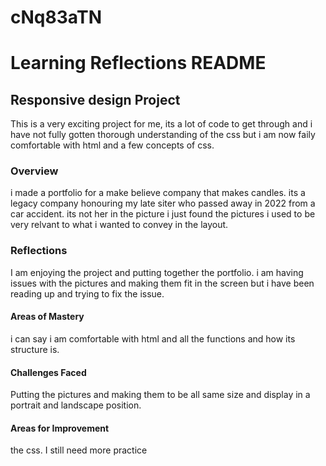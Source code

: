 # cNq83aTN
# Learning Reflections README 

## **Responsive design Project**
This is a very exciting project for me, its a lot of code to get through and i have not fully gotten thorough understanding of the css but i am now faily comfortable with html and a few concepts of css. 
### Overview
i made a portfolio for a make believe company that makes candles. its a legacy company honouring my late siter who passed away in 2022 from a car accident. its not her in the picture i just found the pictures i used to be very relvant to what i wanted to convey in the layout. 
### Reflections
I am enjoying the project and putting together the portfolio. i am having issues with the pictures and making them fit in the screen but i have been reading up and trying to fix the issue.
#### Areas of Mastery
i can say i am comfortable with html and all the functions and how its structure is.
#### Challenges Faced
Putting the pictures and making them to be all same size and display in a portrait and landscape position.
#### Areas for Improvement
the css. I still need more practice

